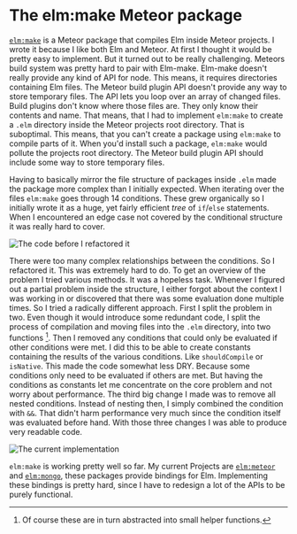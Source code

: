 # The elm:make Meteor package

[`elm:make`](https://github.com/Kriegslustig/meteor-elm-make) is a Meteor package that compiles Elm inside Meteor projects. I wrote it because I like both Elm and Meteor. At first I thought it would be pretty easy to implement. But it turned out to be really challenging. Meteors build system was pretty hard to pair with Elm-make. Elm-make doesn't really provide any kind of API for node. This means, it requires directories containing Elm files. The Meteor build plugin API doesn't provide any way to store temporary files. The API lets you loop over an array of changed files. Build plugins don't know where those files are. They only know their contents and name. That means, that I had to implement `elm:make` to create a `.elm` directory inside the Meteor projects root directory. That is suboptimal. This means, that you can't create a package using `elm:make` to compile parts of it. When you'd install such a package, `elm:make` would pollute the projects root directory. The Meteor build plugin API should include some way to store temporary files.

Having to basically mirror the file structure of packages inside `.elm` made the package more complex than I initially expected. When iterating over the files `elm:make` goes through 14 conditions. These grew organically so I initially wrote it as a huge, yet fairly efficient _tree_ of `if`/`else` statements. When I encountered an edge case not covered by the conditional structure it was really hard to cover.

![The code before I refactored it](https://lucaschmid.net/img/meteor-elm-make/unclean_code.png)

There were too many complex relationships between the conditions. So I refactored it. This was extremely hard to do. To get an overview of the problem I tried various methods. It was a hopeless task. Whenever I figured out a partial problem inside the structure, I either forgot about the context I was working in or discovered that there was some evaluation done multiple times. So I tried a radically different approach. First I split the problem in two. Even though it would introduce some redundant code, I split the process of compilation and moving files into the `.elm` directory, into two functions [^1]. Then I removed any conditions that could only be evaluated if other conditions were met. I did this to be able to create constants containing the results of the various conditions. Like `shouldCompile` or `isNative`. This made the code somewhat less DRY. Because some conditions only need to be evaluated if others are met. But having the conditions as constants let me concentrate on the core problem and not worry about performance. The third big change I made was to remove all nested conditions. Instead of nesting then, I simply combined the condition with `&&`. That didn't harm performance very much since the condition itself was evaluated before hand. With those three changes I was able to produce very readable code.

![The current implementation](https://lucaschmid.net/img/meteor-elm-make/clean_code.png)

`elm:make` is working pretty well so far. My current Projects are [`elm:meteor`](https://github.com/Kriegslustig/meteor-elm-meteor) and [`elm:mongo`](https://github.com/Kriegslustig/meteor-elm-mongo), these packages provide bindings for Elm. Implementing these bindings is pretty hard, since I have to redesign a lot of the APIs to be purely functional.

[^1]: Of course these are in turn abstracted into small helper functions.

